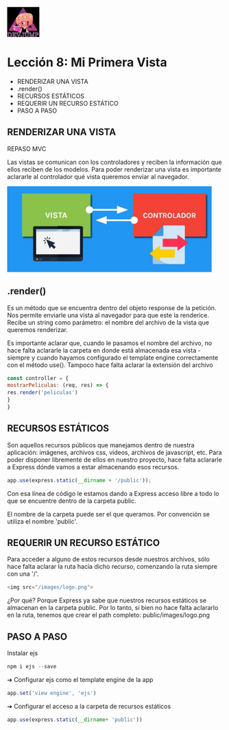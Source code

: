 <img  src='../logo.png' height='70px'>

# Lección 8: Mi Primera Vista

* RENDERIZAR UNA VISTA
* .render()
* RECURSOS ESTÁTICOS
* REQUERIR UN RECURSO ESTÁTICO
* PASO A PASO

## RENDERIZAR UNA VISTA

REPASO MVC

Las vistas se comunican con los controladores y reciben la información que ellos reciben de los modelos.
Para poder renderizar una vista es importante aclararle al controlador qué vista queremos enviar al navegador.

<img  src='../img/repasomvc.jpg' height='200px'>


## .render()

Es un método que se encuentra dentro del objeto response de la petición. Nos permite enviarle una vista al navegador para que este la renderice.
Recibe un string como parámetro: el nombre del archivo de la vista que queremos renderizar.

Es importante aclarar que, cuando le pasamos el nombre del archivo, no hace falta aclararle la carpeta en donde está almacenada esa vista -siempre y cuando hayamos configurado el template engine correctamente con el método use().
Tampoco hace falta aclarar la extensión del archivo

```javascript
const controller = {
mostrarPeliculas: (req, res) => {
res.render('peliculas')
}
}
```

## RECURSOS ESTÁTICOS

Son aquellos recursos públicos que manejamos dentro de nuestra aplicación: imágenes, archivos css, videos, archivos de javascript, etc. Para poder disponer libremente de ellos en nuestro proyecto, hace falta aclararle a Express dónde vamos a estar almacenando esos recursos.

```javascript
app.use(express.static(__dirname + '/public'));
```

Con esa línea de código le estamos dando a Express acceso libre a todo lo que se encuentre dentro de la carpeta public.

El nombre de la carpeta puede ser el que queramos. Por convención
se utiliza el nombre 'public'.

## REQUERIR UN RECURSO ESTÁTICO

Para acceder a alguno de estos recursos desde nuestros archivos, sólo hace falta aclarar la ruta hacia dicho recurso, comenzando la ruta siempre con una '/'.

```javascript
<img src="/images/logo.png">
```
¿Por qué?
Porque Express ya sabe que nuestros recursos  estáticos se almacenan en la carpeta public. Por lo tanto, si bien no hace falta aclararlo en la ruta, tenemos que crear el path completo: 
public/images/logo.png    

## PASO A PASO

Instalar ejs

```javascript
npm i ejs --save
```
➔ Configurar ejs como el template
engine de la app

```javascript
app.set('view engine', 'ejs')
```
➔ Configurar el acceso a la carpeta de
recursos estáticos

```javascript
app.use(express.static(__dirname+ 'public'))
```





